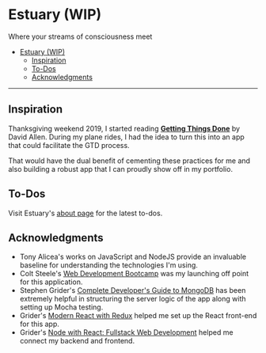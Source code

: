 # Estuary (WIP)
Where your streams of consciousness meet

- [Estuary (WIP)](#estuary-wip)
  - [Inspiration](#inspiration)
  - [To-Dos](#to-dos)
  - [Acknowledgments](#acknowledgments)

---
## Inspiration
Thanksgiving weekend 2019, I started reading 
[**Getting Things Done**](https://www.amazon.com/Getting-Things-Done-Stress-Free-Productivity/dp/0143126563) by David Allen.
During my plane rides, I had the idea to turn this into an app that could facilitate the GTD process.

That would have the dual benefit of cementing these practices for me 
and also building a robust app that I can proudly show off in my portfolio.

## To-Dos
Visit Estuary's [about page](https://cpustejovsky-estuary.herokuapp.com/about) for the latest to-dos.

## Acknowledgments 

* Tony Alicea's works on JavaScript and NodeJS provide an invaluable baseline for understanding the technologies I'm using.
* Colt Steele's [Web Development Bootcamp](https://www.udemy.com/the-web-developer-bootcamp/) was my launching off point for this application.
* Stephen Grider's [Complete Developer's Guide to MongoDB](https://www.udemy.com/the-complete-developers-guide-to-mongodb/) has been extremely helpful in structuring the server logic of the app along with setting up Mocha testing.
* Grider's [Modern React with Redux](https://www.udemy.com/course/react-redux/learn/lecture/12531438#overview) helped me set up the React front-end for this app.
* Grider's [Node with React: Fullstack Web Development](https://www.udemy.com/course/node-with-react-fullstack-web-development/learn/lecture/7604946#overview) helped me connect my backend and frontend.
